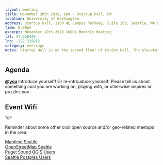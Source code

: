 ```yaml
---
layout: meeting
title: November 20th 2019, 6pm - Startup Hall, UW
location: University of Washington
address: Startup Hall, 1100 NE Campus Parkway, Suite 200, Seattle, WA 98195
time: 6:00pm
excerpt: November 20th 2019 CUGOS Monthly Meeting
lat: 47.656439
lng: -122.315812
category: meetings
notes: Startup Hall is on the second floor of Condon Hall. The elevator locks at 5 PM. Someone from CUGOS will be there to let you in.
---
```

## Agenda  
**[@you](http://cugos.org/people/)** Introduce yourself! Or re-introuduce yourself! Please tell us about something cool you are working on, playing with, or otherwise inspires or puzzles you
## Event Wifi
```
TBP
```

Reminder about some other cool open source and/or geo-related meetups in the area:

[Maptime Seattle](https://www.meetup.com/MaptimeSEA/)  
[OpenStreetMap Seattle](https://www.meetup.com/OpenStreetMap-Seattle/)  
[Puget Sound QGIS Users](https://www.meetup.com/Puget-Sound-QGIS-Users-Group/)  
[Seattle Postgres Users](https://www.meetup.com/Seattle-Postgres/)
